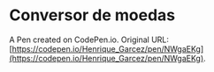 # Conversor de moedas 

A Pen created on CodePen.io. Original URL: [https://codepen.io/Henrique_Garcez/pen/NWgaEKg](https://codepen.io/Henrique_Garcez/pen/NWgaEKg).


